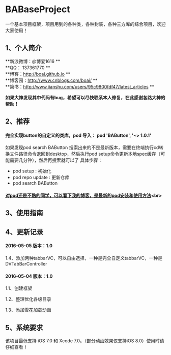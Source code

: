 # BABaseProject
一个基本项目框架，项目用到的各种类，各种封装，各种三方库的综合项目，欢迎大家使用！

## 1、个人简介
**新浪微博：@博爱1616 ** <br>
**QQ：     137361770 ** <br>
**博客：http://boai.github.io ** <br>
**博客园：http://www.cnblogs.com/boai/ ** <br>
**简书：http://www.jianshu.com/users/95c9800fdf47/latest_articles ** <br>

**如果大神发现其中代码有bug，希望可以尽快联系本人修复，在此感谢各路大神的帮助！** <br>

## 2、推荐
#### 完全实现button的自定义的类库，pod 导入：   pod 'BAButton', '~> 1.0.1'
如果发现pod search BAButton 搜索出来的不是最新版本，需要在终端执行cd转换文件路径命令退回到desktop，然后执行pod setup命令更新本地spec缓存（可能需要几分钟），然后再搜索就可以了
具体步骤：
- pod setup : 初始化
- pod repo update : 更新仓库
- pod search BAButton

#### [对pod还是不熟的同学，可以看下我的博客，是最新的pod安装和使用方法]("http://www.cnblogs.com/boai/p/4977976.html")<br>


## 3、使用指南

## 4、更新记录

#### 2016-05-05  版本：1.0
 1.4、添加两种tabbarVC，可以自由选择，一种是完全自定义tabbarVC，一种是DVTabBarController

#### 2016-05-04  版本：1.0
 1.1、创建框架
 
 1.2、整理优化各级目录
 
 1.3、添加雪花加载动画

## 5、系统要求
该项目最低支持 iOS 7.0 和 Xcode 7.0。（部分动画效果仅支持iOS 8.0）使用时请仔细查看！





